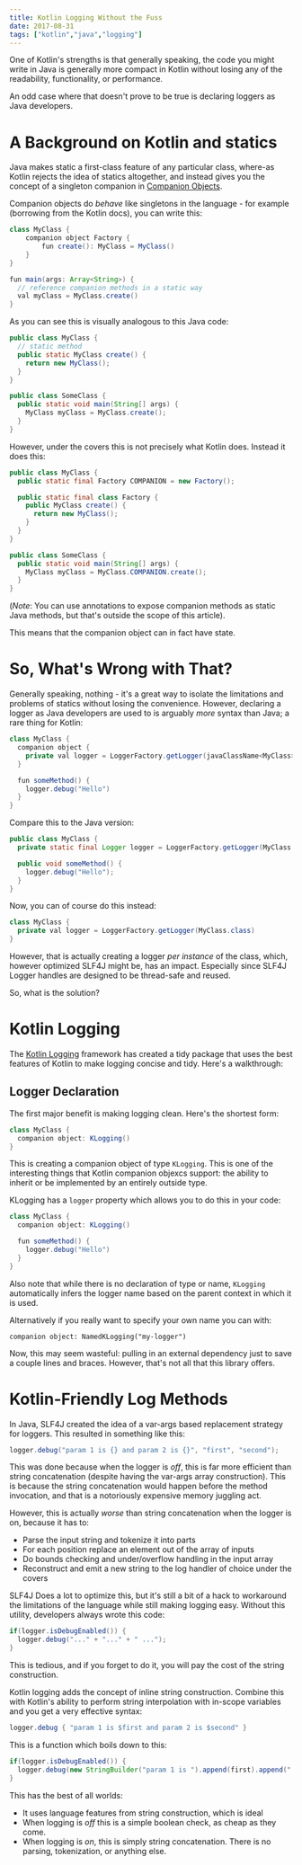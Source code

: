 ```yaml
---
title: Kotlin Logging Without the Fuss
date: 2017-08-31
tags: ["kotlin","java","logging"]
---
```

One of Kotlin's strengths is that generally speaking, the code you might write in Java is generally more compact in Kotlin without losing any of the readability, functionality, or performance.

An odd case where that doesn't prove to be true is declaring loggers as Java developers.

<!--more-->

# A Background on Kotlin and statics
Java makes static a first-class feature of any particular class, where-as Kotlin rejects the idea of statics altogether, and instead gives you the concept of a singleton companion in [Companion Objects](https://kotlinlang.org/docs/reference/object-declarations.html).

Companion objects do *behave* like singletons in the language - for example (borrowing from the Kotlin docs), you can write this:

```java
class MyClass {
    companion object Factory {
        fun create(): MyClass = MyClass()
    }
}

fun main(args: Array<String>) {
  // reference companion methods in a static way
  val myClass = MyClass.create()
}
```

As you can see this is visually analogous to this Java code:

```java
public class MyClass {
  // static method
  public static MyClass create() {
    return new MyClass();
  }
}

public class SomeClass {
  public static void main(String[] args) {
    MyClass myClass = MyClass.create();
  }
}
```

However, under the covers this is not precisely what Kotlin does. Instead it does this:

```java
public class MyClass {
  public static final Factory COMPANION = new Factory();

  public static final class Factory {
    public MyClass create() {
      return new MyClass();
    }
  }
}

public class SomeClass {
  public static void main(String[] args) {
    MyClass myClass = MyClass.COMPANION.create();
  }
}
```

(*Note*: You can use annotations to expose companion methods as static Java methods, but that's outside the scope of this article).

This means that the companion object can in fact have state.

# So, What's Wrong with That?

Generally speaking, nothing - it's a great way to isolate the limitations and problems of statics without losing the convenience. However, declaring a logger as Java developers are used to is arguably *more* syntax than Java; a rare thing for Kotlin:

```java
class MyClass {
  companion object {
    private val logger = LoggerFactory.getLogger(javaClassName<MyClass>())
  }

  fun someMethod() {
    logger.debug("Hello")
  }
}
```

Compare this to the Java version:

```java
public class MyClass {
  private static final Logger logger = LoggerFactory.getLogger(MyClass.class);

  public void someMethod() {
    logger.debug("Hello");
  }
}
```

Now, you can of course do this instead:

```java
class MyClass {
  private val logger = LoggerFactory.getLogger(MyClass.class)  
}
```

However, that is actually creating a logger *per instance* of the class, which, however optimized SLF4J might be, has an impact. Especially since SLF4J Logger handles are designed to be thread-safe and reused.

So, what is the solution?

# Kotlin Logging

The [Kotlin Logging](https://github.com/MicroUtils/kotlin-logging) framework has created a tidy package that uses the best features of Kotlin to make logging concise and tidy. Here's a walkthrough:

## Logger Declaration

The first major benefit is making logging clean. Here's the shortest form:

```java
class MyClass {
  companion object: KLogging()
}
```

This is creating a companion object of type `KLogging`. This is one of the interesting things that Kotlin companion objexcs support: the ability to inherit or be implemented by an entirely outside type.

KLogging has a `logger` property which allows you to do this in your code:

```java
class MyClass {
  companion object: KLogging()

  fun someMethod() {
    logger.debug("Hello")
  }
}
```

Also note that while there is no declaration of type or name, `KLogging` automatically infers the logger name based on the parent context in which it is used.

Alternatively if you really want to specify your own name you can with:

```
companion object: NamedKLogging("my-logger")
```

Now, this may seem wasteful: pulling in an external dependency just to save a couple lines and braces. However, that's not all that this library offers.

# Kotlin-Friendly Log Methods

In Java, SLF4J created the idea of a var-args based replacement strategy for loggers. This resulted in something like this:

```java
logger.debug("param 1 is {} and param 2 is {}", "first", "second");
```

This was done because when the logger is *off*, this is far more efficient than string concatenation (despite having the var-args array construction). This is because the string concatenation would happen before the method invocation, and that is a notoriously expensive memory juggling act.

However, this is actually *worse* than string concatenation when the logger is on, because it has to:

* Parse the input string and tokenize it into parts
* For each position replace an element out of the array of inputs
* Do bounds checking and under/overflow handling in the input array
* Reconstruct and emit a new string to the log handler of choice under the covers

SLF4J Does a lot to optimize this, but it's still a bit of a hack to workaround the limitations of the language while still making logging easy. Without this utility, developers always wrote this code:

```java
if(logger.isDebugEnabled()) {
  logger.debug("..." + "..." + " ...");
}
```

This is tedious, and if you forget to do it, you will pay the cost of the string construction.

Kotlin logging adds the concept of inline string construction. Combine this with Kotlin's ability to perform string interpolation with in-scope variables and you get a very effective syntax:

```java
logger.debug { "param 1 is $first and param 2 is $second" }
```

This is a function which boils down to this:

```java
if(logger.isDebugEnabled()) {
  logger.debug(new StringBuilder("param 1 is ").append(first).append(" and param 2 is ").append(second));  
}
```

This has the best of all worlds:

* It uses language features from string construction, which is ideal
* When logging is *off* this is a simple boolean check, as cheap as they come.
* When logging is *on*, this is simply string concatenation. There is no parsing, tokenization, or anything else.
